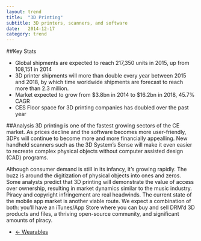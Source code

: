 ```yaml
---
layout: trend
title:  "3D Printing"
subtitle: 3D printers, scanners, and software
date:   2014-12-17
category: trend
---
```


##Key Stats
- Global shipments are expected to reach 217,350 units in 2015, up from 108,151 in 2014 
- 3D printer shipments will more than double every year between 2015 and 2018, by which time worldwide shipments are forecast to reach more than 2.3 million.
- Market expected to grow from $3.8bn in 2014 to $16.2bn in 2018, 45.7% CAGR
- CES Floor space for 3D printing companies has doubled over the past year

##Analysis
3D printing is one of the fastest growing sectors of the CE market. As prices decline and the software becomes more user-friendly,  3DPs will continue to become more and more financially appealling. New handheld scanners such as the 3D System’s Sense will make it even easier to recreate complex physical objects without computer assisted design (CAD) programs. 

Although consumer demand is still in its infancy, it’s growing rapidly. The buzz is around the digitization of physical objects into ones and zeros. Some analysts predict that 3D printing will demonstrate the value of access over ownership, resulting in market dynamics similar to the music industry. Piracy and copyright infringement are real headwinds. The current state of the mobile app market is another viable route. We expect a combination of both: you’ll have an iTunes/App Store where you can buy and sell DRM’d 3D products and files, a thriving open-source community, and significant amounts of piracy. 
<nav>
        <ul class="pager">
    <li class="previous"><a href="/trend/2014/12/18/wearables/"><span aria-hidden="true">&larr;</span> Wearables</a></li>
  </ul>
</nav> 
